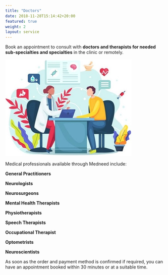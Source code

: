 ```yaml
---
title: "Doctors"
date: 2018-11-28T15:14:42+20:00  
featured: true
weight: 2
layout: service
---
```


Book an appointment to consult with **doctors and therapists for needed sub-specialties and specialties** in the clinic or remotely.

![Hospital/Specialist](/images/illustrations/patient.jpg)

Medical professionals available through Medneed include:

**General Practitioners**

**Neurologists** 

**Neurosurgeons** 

**Mental Health Therapists** 

**Physiotherapists** 

**Speech Therapists**

**Occupational Therapist**

**Optometrists**

**Neuroscientists** 


As soon as the order and payment method is confirmed if required, you can have an appointment booked within 30 minutes or at a suitable time. 

